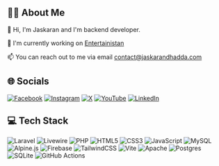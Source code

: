 ## 👨‍💻 About Me
👋 Hi, I'm Jaskaran and I'm backend developer.

🔧 I'm currently working on [Entertainistan](https://entertainistan.com/)

📫 You can reach out to me via email [contact@jaskarandhadda.com](mailto:contact@jaskarandhadda.com)

## 🌐 Socials
[![Facebook](https://img.shields.io/badge/Facebook-%231877F2.svg?logo=Facebook&logoColor=white)](https://facebook.com/jaskaran.dhadda) [![Instagram](https://img.shields.io/badge/Instagram-%23E4405F.svg?logo=Instagram&logoColor=white)](https://instagram.com/jaskaran.dhadda) [![X](https://img.shields.io/badge/X-black.svg?logo=X&logoColor=white)](https://x.com/jaskaran_dhadda) [![YouTube](https://img.shields.io/badge/YouTube-%23FF0000.svg?logo=YouTube&logoColor=white)](https://youtube.com/@jaskaran_dhadda) [![LinkedIn](https://img.shields.io/badge/LinkedIn-%230077B5.svg?logo=linkedin&logoColor=white)](https://linkedin.com/in/jaskaran-dhadda) 

## 💻 Tech Stack
![Laravel](https://img.shields.io/badge/laravel-%23FF2D20.svg?style=for-the-badge&logo=laravel&logoColor=white) ![Livewire](https://img.shields.io/badge/livewire-%234e56a6.svg?style=for-the-badge&logo=livewire&logoColor=white) ![PHP](https://img.shields.io/badge/php-%23777BB4.svg?style=for-the-badge&logo=php&logoColor=white) ![HTML5](https://img.shields.io/badge/html5-%23E34F26.svg?style=for-the-badge&logo=html5&logoColor=white) ![CSS3](https://img.shields.io/badge/css3-%231572B6.svg?style=for-the-badge&logo=css3&logoColor=white) ![JavaScript](https://img.shields.io/badge/javascript-%23323330.svg?style=for-the-badge&logo=javascript&logoColor=%23F7DF1E) ![MySQL](https://img.shields.io/badge/mysql-4479A1.svg?style=for-the-badge&logo=mysql&logoColor=white) ![Alpine.js](https://img.shields.io/badge/alpinejs-white.svg?style=for-the-badge&logo=alpinedotjs&logoColor=%238BC0D0) ![Firebase](https://img.shields.io/badge/firebase-%23039BE5.svg?style=for-the-badge&logo=firebase) ![TailwindCSS](https://img.shields.io/badge/tailwindcss-%2338B2AC.svg?style=for-the-badge&logo=tailwind-css&logoColor=white) ![Vite](https://img.shields.io/badge/vite-%23646CFF.svg?style=for-the-badge&logo=vite&logoColor=white) ![Apache](https://img.shields.io/badge/apache-%23D42029.svg?style=for-the-badge&logo=apache&logoColor=white) ![Postgres](https://img.shields.io/badge/postgres-%23316192.svg?style=for-the-badge&logo=postgresql&logoColor=white) ![SQLite](https://img.shields.io/badge/sqlite-%2307405e.svg?style=for-the-badge&logo=sqlite&logoColor=white) ![GitHub Actions](https://img.shields.io/badge/github%20actions-%232671E5.svg?style=for-the-badge&logo=githubactions&logoColor=white)
